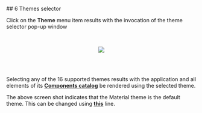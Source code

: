 <br>
## 6 Themes selector
<br>


Click on the **Theme** menu item results with the invocation of the theme selector pop-up window

<br>

<p align=center>
  <img src="http://i.imgur.com/q5QhhMM.png"></img>
 <br><br>
</p>

<br>


Selecting any of the 16 supported themes results with the application and all elements of its **[Components catalog](http://aurelia-ui-toolkits.github.io/demo-kendo/#/help/docs/about_this_application/2._components_catalog)**  be rendered using the selected theme. 

The above screen shot indicates that the Material theme is the default theme. This can be changed using **[this](https://github.com/aurelia-ui-toolkits/aurelia-kendoui-plugin/blob/master/sample/src/settings.js#L2)** line.